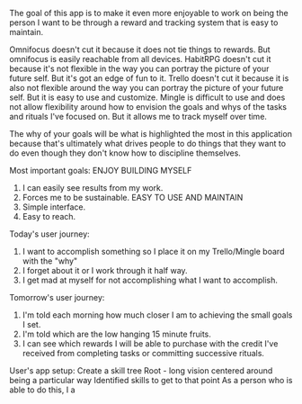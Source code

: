 The goal of this app is to make it even more enjoyable to work on being the person I want to be through a reward and tracking system that is easy to maintain.

Omnifocus doesn't cut it because it does not tie things to rewards. But omnifocus is easily reachable from all devices.
HabitRPG doesn't cut it because it's not flexible in the way you can portray the picture of your future self. But it's got an edge of fun to it.
Trello doesn't cut it because it is also not flexible around the way you can portray the picture of your future self. But it is easy to use and customize.
Mingle is difficult to use and does not allow flexibility around how to envision the goals and whys of the tasks and rituals I've focused on. But it allows me to track myself over time. 

The why of your goals will be what is highlighted the most in this application because that's ultimately what drives people to do things that they want to do even though they don't know how to discipline themselves. 

Most important goals:
ENJOY BUILDING MYSELF
1) I can easily see results from my work.
2) Forces me to be sustainable.
EASY TO USE AND MAINTAIN
1) Simple interface.
2) Easy to reach.

Today's user journey:
1) I want to accomplish something so I place it on my Trello/Mingle board with the "why"
2) I forget about it or I work through it half way.
3) I get mad at myself for not accomplishing what I want to accomplish.

Tomorrow's user journey:
1) I'm told each morning how much closer I am to achieving the small goals I set.
2) I'm told which are the low hanging 15 minute fruits.
3) I can see which rewards I will be able to purchase with the credit I've received from completing tasks or committing successive rituals.

User's app setup:
Create a skill tree
Root - long vision centered around being a particular way
Identified skills to get to that point
As a person who is able to do this, I a
